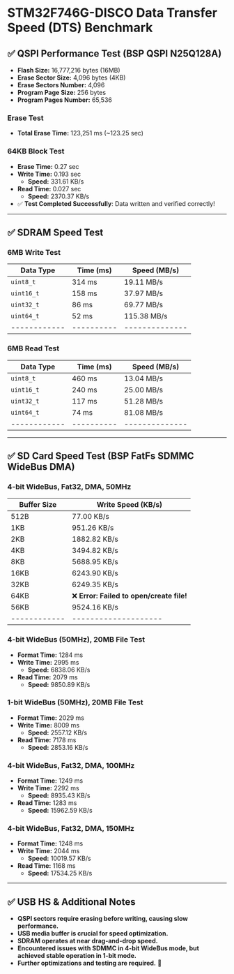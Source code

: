 # STM32F746G-DISCO Data Transfer Speed (DTS) Benchmark

## ✅ QSPI Performance Test (BSP QSPI N25Q128A)

- **Flash Size:** 16,777,216 bytes (16MB)
- **Erase Sector Size:** 4,096 bytes (4KB)
- **Erase Sectors Number:** 4,096
- **Program Page Size:** 256 bytes
- **Program Pages Number:** 65,536

### Erase Test
- **Total Erase Time:** 123,251 ms (~123.25 sec)

### 64KB Block Test
- **Erase Time:** 0.27 sec
- **Write Time:** 0.193 sec
  - **Speed:** 331.61 KB/s
- **Read Time:** 0.027 sec
  - **Speed:** 2370.37 KB/s
- ✅ **Test Completed Successfully**: Data written and verified correctly!

---
## ✅ SDRAM Speed Test

### **6MB Write Test**
| Data Type  | Time (ms) | Speed (MB/s) |
|------------|----------|--------------|
| `uint8_t`  | 314 ms   | 19.11 MB/s   |
| `uint16_t` | 158 ms   | 37.97 MB/s   |
| `uint32_t` | 86 ms    | 69.77 MB/s   |
| `uint64_t` | 52 ms    | 115.38 MB/s  |
|------------|----------|--------------|

### **6MB Read Test**
| Data Type  | Time (ms) | Speed (MB/s) |
|------------|----------|--------------|
| `uint8_t`  | 460 ms   | 13.04 MB/s   |
| `uint16_t` | 240 ms   | 25.00 MB/s   |
| `uint32_t` | 117 ms   | 51.28 MB/s   |
| `uint64_t` | 74 ms    | 81.08 MB/s   |
|------------|----------|--------------|
---
## ✅ SD Card Speed Test (BSP FatFs SDMMC WideBus DMA)

### **4-bit WideBus, Fat32, DMA, 50MHz**
| Buffer Size | Write Speed (KB/s) |
|------------|--------------------|
| 512B       | 77.00 KB/s         |
| 1KB        | 951.26 KB/s        |
| 2KB        | 1882.82 KB/s       |
| 4KB        | 3494.82 KB/s       |
| 8KB        | 5688.95 KB/s       |
| 16KB       | 6243.90 KB/s       |
| 32KB       | 6249.35 KB/s       |
| 64KB       | ❌ **Error: Failed to open/create file!** |
| 56KB       | 9524.16 KB/s       |
|------------|--------------------|

### **4-bit WideBus (50MHz), 20MB File Test**
- **Format Time:** 1284 ms
- **Write Time:** 2995 ms
  - **Speed:** 6838.06 KB/s
- **Read Time:** 2079 ms
  - **Speed:** 9850.89 KB/s

### **1-bit WideBus (50MHz), 20MB File Test**
- **Format Time:** 2029 ms
- **Write Time:** 8009 ms
  - **Speed:** 2557.12 KB/s
- **Read Time:** 7178 ms
  - **Speed:** 2853.16 KB/s

### **4-bit WideBus, Fat32, DMA, 100MHz**
- **Format Time:** 1249 ms
- **Write Time:** 2292 ms
  - **Speed:** 8935.43 KB/s
- **Read Time:** 1283 ms
  - **Speed:** 15962.59 KB/s

### **4-bit WideBus, Fat32, DMA, 150MHz**
- **Format Time:** 1248 ms
- **Write Time:** 2044 ms
  - **Speed:** 10019.57 KB/s
- **Read Time:** 1168 ms
  - **Speed:** 17534.25 KB/s

---
## ✅ USB HS & Additional Notes
- **QSPI sectors require erasing before writing, causing slow performance.**
- **USB media buffer is crucial for speed optimization.**
- **SDRAM operates at near drag-and-drop speed.**
- **Encountered issues with SDMMC in 4-bit WideBus mode, but achieved stable operation in 1-bit mode.**
- **Further optimizations and testing are required.** 🚀

